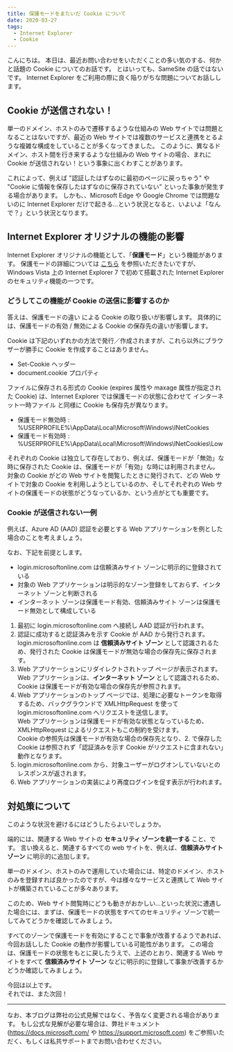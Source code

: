 ```yaml
---
title: 保護モードをまたいだ Cookie について
date: 2020-03-27
tags: 
  - Internet Explorer
  - Cookie
---
```


こんにちは。
本日は、最近お問い合わせをいただくことの多い気のする、何かと話題の Cookie についてのお話です。
とはいっても、SameSite の話ではないです。
Internet Explorer をご利用の際に良く陥りがちな問題についてお話しします。

## Cookie が送信されない！
単一のドメイン、ホストのみで遷移するような仕組みの Web サイトでは問題となることはないですが、最近の Web サイトでは複数のサービスと連携をとるような複雑な構成をしていることが多くなってきました。
このように、異なるドメイン、ホスト間を行き来するような仕組みの Web サイトの場合、まれに Cookie が送信されない！という事象に出くわすことがあります。

これによって、例えば "認証したはずなのに最初のページに戻っちゃう" や "Cookie に情報を保存したはずなのに保存されていない" といった事象が発生する場合があります。
しかも、、Microsoft Edge や Google Chrome では問題ないのに Internet Explorer だけで起きる…という状況となると、いよいよ「なんで？」という状況となります。

## Internet Explorer オリジナルの機能の影響
Internet Explorer オリジナルの機能として、「**保護モード**」という機能があります。
保護モードの詳細については [こちら](../protected-mode/) を参照いただきたいですが、Windows Vista 上の Internet Explorer 7 で初めて搭載された Internet Explorer のセキュリティ機能の一つです。

### どうしてこの機能が Cookie の送信に影響するのか

答えは、保護モードの違い による Cookie の取り扱いが影響します。
具体的には、保護モードの有効 / 無効による Cookie の保存先の違いが影響します。

Cookie は下記のいずれかの方法で発行／作成されますが、これら以外にブラウザーが勝手に Cookie を作成することはありません。

  - Set-Cookie ヘッダー
  - document.cookie プロパティ

ファイルに保存される形式の Cookie (expires 属性や maxage 属性が指定された Cookie) は、Internet Explorer では保護モードの状態に合わせて インターネット一時ファイル と同様に Cookie も保存先が異なります。

  - 保護モード無効時 : %USERPROFILE%\AppData\Local\Microsoft\Windows\INetCookies
  - 保護モード有効時 : %USERPROFILE%\AppData\Local\Microsoft\Windows\INetCookies\Low

それぞれの Cookie は独立して存在しており、例えば、保護モードが「無効」な時に保存された Cookie は、保護モードが「有効」な時には利用されません。
対象の Cookie がどの Web サイトを閲覧したときに発行されて、どの Web サイトで対象の Cookie を利用しようとしているのか、そしてそれぞれの Web サイトの保護モードの状態がどうなっているか、という点がとても重要です。

### Cookie が送信されない一例

例えば、Azure AD (AAD) 認証を必要とする Web アプリケーションを例とした場合のことを考えましょう。

なお、下記を前提とします。

  - login.microsoftonline.com は信頼済みサイト ゾーンに明示的に登録されている
  - 対象の Web アプリケーションは明示的なゾーン登録をしておらず、インターネット ゾーンと判断される
  - インターネット ゾーンは保護モード有効、信頼済みサイト ゾーンは保護モード無効として構成している

1. 最初に login.microsoftonline.com へ接続し AAD 認証が行われます。
1. 認証に成功すると認証済みを示す Cookie が AAD から発行されます。  
login.microsoftonline.com は **信頼済みサイト ゾーン** として認識されるため、発行された Cookie は保護モードが無効な場合の保存先に保存されます。
1. Web アプリケーションにリダイレクトされトップ ページが表示されます。  
Web アプリケーションは、**インターネット ゾーン** として認識されるため、Cookie は保護モードが有効な場合の保存先が参照されます。
1. Web アプリケーションのトップ ページでは、処理に必要なトークンを取得するため、バックグラウンドで XMLHttpRequest を使って login.microsoftonline.com へリクエストを送信します。  
Web アプリケーションは保護モードが有効な状態となっているため、XMLHttpRequest によるリクエストもこの制約を受けます。  
Cookie の参照先は保護モードが有効な場合の保存先となり、2. で保存した Cookie は参照されず「認証済みを示す Cookie がリクエストに含まれない」動作となります。
1. login.microsoftonline.com から、対象ユーザーがログオンしていないとのレスポンスが返されます。
1. Web アプリケーションの実装により再度ログインを促す表示が行われます。

## 対処策について

このような状況を避けるにはどうしたらよいでしょうか。

端的には、関連する Web サイトの **セキュリティ ゾーンを統一する** こと、です。
言い換えると、関連するすべての web サイトを、例えば、**信頼済みサイト ゾーン** に明示的に追加します。

単一のドメイン、ホストのみで運用していた場合には、特定のドメイン、ホストのみを登録すれば良かったのですが、今は様々なサービスと連携して Web サイトが構築されていることが多々あります。

このため、Web サイト閲覧時にどうも動きがおかしい…といった状況に遭遇した場合には、まずは、保護モードの状態をすべてのセキュリティ ゾーンで統一してみてどうかを確認してみましょう。

すべてのゾーンで保護モードを有効にすることで事象が改善するようであれば、今回お話しした Cookie の動作が影響している可能性があります。
この場合は、保護モードの状態をもとに戻したうえで、上述のとおり、関連する Web サイトをすべて **信頼済みサイト ゾーン** などに明示的に登録して事象が改善するかどうか確認してみましょう。


今回は以上です。  
それでは、また次回！

---
なお、本ブログは弊社の公式見解ではなく、予告なく変更される場合があります。
もし公式な見解が必要な場合は、弊社ドキュメント (https://docs.microsoft.com/ や https://support.microsoft.com) をご参照いただく、もしくは私共サポートまでお問い合わせください。
